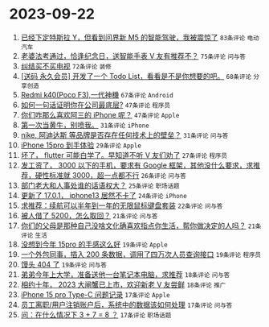 # 2023-09-22

1. [已经下定特斯拉 Y，但看到问界新 M5 的智能驾驶，我被震惊了](https://www.v2ex.com/t/976164) `83条评论` `电动汽车`
1. [老婆法考通过，恰逢纪念日，送智能手表 V 友有推荐不？](https://www.v2ex.com/t/976067) `75条评论` `问与答`
1. [纠结买不买电视](https://www.v2ex.com/t/976133) `72条评论` `装修`
1. [[送码 永久会员] 开发了一个 Todo List，看看是不是你想要的吧。](https://www.v2ex.com/t/976150) `68条评论` `分享创造`
1. [Redmi k40(Poco F3),一代神機](https://www.v2ex.com/t/976074) `67条评论` `Android`
1. [如何一句话证明你在公司最底层?](https://www.v2ex.com/t/976183) `47条评论` `程序员`
1. [你们咋那么喜欢阿三的 iPhone 呢？](https://www.v2ex.com/t/976106) `47条评论` `Apple`
1. [第一次当黄牛，别喷我。](https://www.v2ex.com/t/976124) `31条评论` `iPhone`
1. [nike, 阿迪达斯 等品牌是否存在任何技术上的壁垒？](https://www.v2ex.com/t/976057) `31条评论` `问与答`
1. [iPhone 15pro 到手体验](https://www.v2ex.com/t/976205) `29条评论` `Apple`
1. [坏了， flutter 可能白学了。早知道不听 V 友们劝了](https://www.v2ex.com/t/976134) `27条评论` `程序员`
1. [发工资了， 3000 以下的手机，要求有 Google 框架，其他没什么要求，求推荐，硬性标准就 3000，超一点都不行](https://www.v2ex.com/t/976063) `26条评论` `问与答`
1. [部门老大和人事处谁的话语权大？](https://www.v2ex.com/t/976039) `25条评论` `职场话题`
1. [更新了 17.0.1， iphone13 居然不卡了](https://www.v2ex.com/t/976073) `24条评论` `iPhone`
1. [求推荐：续航可以半年到一年的无限鼠标键盘套装](https://www.v2ex.com/t/976066) `22条评论` `问与答`
1. [被人借了 5200，怎么取回？](https://www.v2ex.com/t/976207) `21条评论` `问与答`
1. [你们的父母是那种自己没啥文化确喜欢指点你生活，帮你做决定的人吗？](https://www.v2ex.com/t/976079) `21条评论` `生活`
1. [没想到今年 15pro 的手感这么好](https://www.v2ex.com/t/976170) `19条评论` `Apple`
1. [一个外包同事，插入 200 条数据，调用了四万次人员查询接口](https://www.v2ex.com/t/976149) `19条评论` `程序员`
1. [馒头 404 了](https://www.v2ex.com/t/976058) `19条评论` `问与答`
1. [弟弟今年上大学，准备送他一台笔记本电脑，求推荐](https://www.v2ex.com/t/976199) `18条评论` `问与答`
1. [相约十年， 2023 大闸蟹已上市，欢迎新老 V 友尝鲜](https://www.v2ex.com/t/976071) `18条评论` `推广`
1. [iPhone 15 pro Type-C 问题记录](https://www.v2ex.com/t/976233) `17条评论` `Apple`
1. [员工离职/用户注销账户后，系统中的数据该如何处理](https://www.v2ex.com/t/976157) `17条评论` `问与答`
1. [问：在什么情况下 3 + 7 = 8 ？](https://www.v2ex.com/t/976107) `17条评论` `职场话题`
